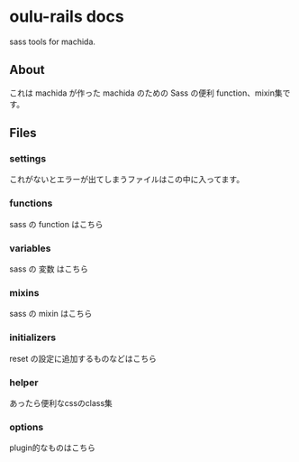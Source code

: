 # oulu-rails docs

sass tools for machida.

## About

これは machida が作った machida のための Sass の便利 function、mixin集です。


## Files

### settings

これがないとエラーが出てしまうファイルはこの中に入ってます。

### functions

sass の function はこちら

### variables

sass の 変数 はこちら

### mixins

sass の mixin はこちら

### initializers

reset の設定に追加するものなどはこちら

### helper

あったら便利なcssのclass集

### options

plugin的なものはこちら
